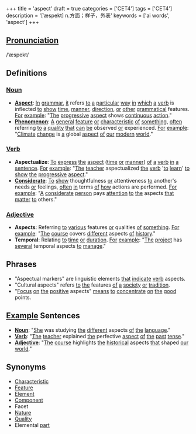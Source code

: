 +++
title = 'aspect'
draft = true
categories = ['CET4']
tags = ['CET4']
description = '[ˈæspekt] n.方面；样子，外表'
keywords = ['ai words', 'aspect']
+++

## [Pronunciation](/post/pronunciation/)
/ˈæspekt/

## Definitions
### [Noun](/post/noun/)
- **[Aspect](/post/aspect/)**: [In](/post/in/) [grammar](/post/grammar/), [it](/post/it/) refers [to](/post/to/) [a](/post/a/) [particular](/post/particular/) [way](/post/way/) [in](/post/in/) [which](/post/which/) [a](/post/a/) [verb](/post/verb/) is inflected [to](/post/to/) [show](/post/show/) [time](/post/time/), [manner](/post/manner/), [direction](/post/direction/), [or](/post/or/) [other](/post/other/) [grammatical](/post/grammatical/) features. [For](/post/for/) [example](/post/example/): "[The](/post/the/) [progressive](/post/progressive/) [aspect](/post/aspect/) shows [continuous](/post/continuous/) [action](/post/action/)."
- **[Phenomenon](/post/phenomenon/)**: [A](/post/a/) [general](/post/general/) [feature](/post/feature/) [or](/post/or/) [characteristic](/post/characteristic/) [of](/post/of/) [something](/post/something/), [often](/post/often/) referring [to](/post/to/) [a](/post/a/) [quality](/post/quality/) [that](/post/that/) [can](/post/can/) [be](/post/be/) observed [or](/post/or/) experienced. [For](/post/for/) [example](/post/example/): "[Climate](/post/climate/) [change](/post/change/) is [a](/post/a/) global [aspect](/post/aspect/) [of](/post/of/) [our](/post/our/) [modern](/post/modern/) [world](/post/world/)."

### [Verb](/post/verb/)
- **Aspectualize**: [To](/post/to/) [express](/post/express/) [the](/post/the/) [aspect](/post/aspect/) ([time](/post/time/) [or](/post/or/) [manner](/post/manner/)) [of](/post/of/) [a](/post/a/) [verb](/post/verb/) [in](/post/in/) [a](/post/a/) [sentence](/post/sentence/). [For](/post/for/) [example](/post/example/): "[The](/post/the/) [teacher](/post/teacher/) aspectualized [the](/post/the/) [verb](/post/verb/) '[to](/post/to/) [learn](/post/learn/)' [to](/post/to/) [show](/post/show/) [the](/post/the/) [progressive](/post/progressive/) [aspect](/post/aspect/)."
- **[Considerate](/post/considerate/)**: [To](/post/to/) [show](/post/show/) thoughtfulness [or](/post/or/) attentiveness [to](/post/to/) another's needs [or](/post/or/) feelings, [often](/post/often/) [in](/post/in/) terms [of](/post/of/) [how](/post/how/) actions are performed. [For](/post/for/) [example](/post/example/): "[A](/post/a/) [considerate](/post/considerate/) [person](/post/person/) pays [attention](/post/attention/) [to](/post/to/) [the](/post/the/) aspects [that](/post/that/) [matter](/post/matter/) [to](/post/to/) others."

### [Adjective](/post/adjective/)
- **Aspects**: Referring [to](/post/to/) [various](/post/various/) features [or](/post/or/) qualities [of](/post/of/) [something](/post/something/). [For](/post/for/) [example](/post/example/): "[The](/post/the/) [course](/post/course/) covers [different](/post/different/) aspects [of](/post/of/) [history](/post/history/)."
- **Temporal**: Relating [to](/post/to/) [time](/post/time/) [or](/post/or/) [duration](/post/duration/). [For](/post/for/) [example](/post/example/): "[The](/post/the/) [project](/post/project/) has [several](/post/several/) temporal aspects [to](/post/to/) [manage](/post/manage/)."

## Phrases
- "Aspectual markers" are linguistic elements [that](/post/that/) [indicate](/post/indicate/) [verb](/post/verb/) aspects.
- "Cultural aspects" refers [to](/post/to/) [the](/post/the/) features [of](/post/of/) [a](/post/a/) [society](/post/society/) [or](/post/or/) [tradition](/post/tradition/).
- "[Focus](/post/focus/) [on](/post/on/) [the](/post/the/) [positive](/post/positive/) aspects" [means](/post/means/) [to](/post/to/) [concentrate](/post/concentrate/) [on](/post/on/) [the](/post/the/) [good](/post/good/) points.

## [Example](/post/example/) Sentences
- **[Noun](/post/noun/)**: "[She](/post/she/) was studying [the](/post/the/) [different](/post/different/) aspects [of](/post/of/) [the](/post/the/) [language](/post/language/)."
- **[Verb](/post/verb/)**: "[The](/post/the/) [teacher](/post/teacher/) explained [the](/post/the/) perfective [aspect](/post/aspect/) [of](/post/of/) [the](/post/the/) [past](/post/past/) [tense](/post/tense/)."
- **[Adjective](/post/adjective/)**: "[The](/post/the/) [course](/post/course/) highlights [the](/post/the/) [historical](/post/historical/) aspects [that](/post/that/) shaped [our](/post/our/) [world](/post/world/)."

## Synonyms
- [Characteristic](/post/characteristic/)
- [Feature](/post/feature/)
- [Element](/post/element/)
- [Component](/post/component/)
- Facet
- [Nature](/post/nature/)
- [Quality](/post/quality/)
- Elemental [part](/post/part/)
